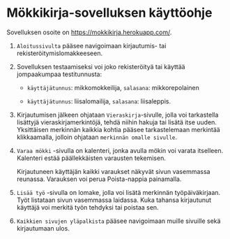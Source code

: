 # Mökkikirja-sovelluksen käyttöohje

Sovelluksen osoite on https://mokkikirja.herokuapp.com/.

1) `Aloitussivulta` pääsee navigoimaan kirjautumis- tai rekisteröitymislomakkeeseen. 

2) Sovelluksen testaamiseksi voi joko rekisteröityä tai käyttää jompaakumpaa testitunnusta:

    * `käyttäjätunnus`: mikkomokkeilija, `salasana`: mikkorepolainen

    * `käyttäjätunnus`: liisalomailija, `salasana`: liisaleppis.

3) Kirjautumisen jälkeen ohjataan `Vieraskirja`-sivulle, jolla voi tarkastella lisättyjä vieraskirjamerkintöjä, tehdä niihin hakuja tai lisätä itse uuden. Yksittäisen merkinnän kaikkia kohtia pääsee tarkastelemaan merkintää klikkaamalla, jolloin ohjataan `merkinnän omalle sivulle`. 

4) `Varaa mökki` -sivulla on kalenteri, jonka avulla mökin voi varata itselleen. Kalenteri estää päällekkäisten varausten tekemisen. 

    Kirjautuneen käyttäjän kaikki varaukset näkyvät sivun vasemmassa reunassa. Varauksen voi perua Poista-nappia painamalla.

5) `Lisää työ` -sivulla on lomake, jolla voi lisätä merkinnän työpäiväkirjaan. Työt listataan sivun vasemmassa laidassa. Kuka tahansa kirjautunut käyttäjä voi merkitä työn tehdyksi tai poistaa sen. 

6) `Kaikkien sivujen yläpalkista` pääsee navigoimaan muille sivuille sekä kirjautumaan ulos.